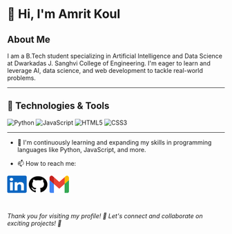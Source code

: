 
# 👋 Hi, I'm Amrit Koul 


## About Me

I am a B.Tech student specializing in Artificial Intelligence and Data Science at Dwarkadas J. Sanghvi College of Engineering. I'm eager to learn and leverage AI, data science, and web development to tackle real-world problems.

----
## 🔧 Technologies & Tools
![Python](https://img.shields.io/badge/-Python-3776AB?style=flat&logo=python&logoColor=white)
![JavaScript](https://img.shields.io/badge/-JavaScript-F7DF1E?style=flat&logo=javascript&logoColor=black)
![HTML5](https://img.shields.io/badge/-HTML5-E34F26?style=flat&logo=html5&logoColor=white)
![CSS3](https://img.shields.io/badge/-CSS3-1572B6?style=flat&logo=css3&logoColor=white)

----

- 🌱 I'm continuously learning and expanding my skills in programming languages like Python, JavaScript, and more.

- 📫 How to reach me:<br>
<p align = "left">
<a href="https://www.linkedin.com/in/amrit-koul/" target="_blank" ><img align="center" src="images/LinkedIn_Logo.png" alt="https://www.linkedin.com/in/amrit-koul/" height="40" width="45" /></a>
<a href="https://github.com/Amrit-koul" target="_blank"><img align="center" src="images/GitHub_Logo.png" alt="https://github.com/Amrit-koul" height="40" width="45" /></a>
<a href="mailto:amritkoul19@gmail.com" target="_blank"><img align="center" src="images/Gmail_icon.png" alt="https://github.com/Amrit-koul" height="40" width="45" /></a>
</p>
<br>

*Thank you for visiting my profile! 🤝 Let's connect and collaborate on exciting projects! 🚀*


